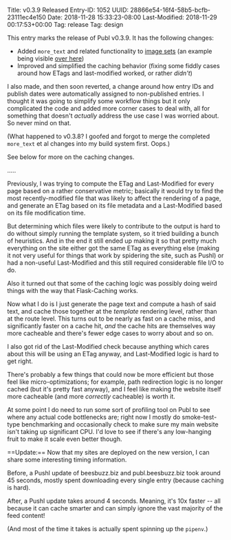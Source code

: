 Title: v0.3.9 Released
Entry-ID: 1052
UUID: 28866e54-16f4-58b5-bcfb-23111ec4e150
Date: 2018-11-28 15:33:23-08:00
Last-Modified: 2018-11-29 00:17:53+00:00
Tag: release
Tag: design

This entry marks the release of Publ v0.3.9. It has the following changes:

* Added `more_text` and related functionality to [image sets](/image-renditions) (an example being visible [over here](/blog/?id=249))
* Improved and simplified the caching behavior (fixing some fiddly cases around how ETags and last-modified worked, or rather *didn't*)

I also made, and then soon reverted, a change around how entry IDs and publish dates were automatically assigned to non-published entries. I thought it was going to simplify some workflow things but it only complicated the code and added more corner cases to deal with, all for something that doesn't *actually* address the use case I was worried about. So never mind on that.

(What happened to v0.3.8? I goofed and forgot to merge the completed `more_text` et al changes into my build system first. Oops.)

See below for more on the caching changes.

.....

Previously, I was trying to compute the ETag and Last-Modified for every page based on a rather conservative metric; basically it would try to find the most recently-modified file that was likely to affect the rendering of a page, and generate an ETag based on its file metadata and a Last-Modified based on its file modification time.

But determining which files were likely to contribute to the output is hard to do without simply running the template system, so it tried building a bunch of heuristics. And in the end it still ended up making it so that pretty much everything on the site either got the same ETag as everything else (making it not very useful for things that work by spidering the site, such as Pushl) or had a non-useful Last-Modified and this still required considerable file I/O to do.

Also it turned out that some of the caching logic was possibly doing weird things with the way that Flask-Caching works.

Now what I do is I just generate the page text and compute a hash of said text, and cache those together at the *template* rendering level, rather than at the route level. This turns out to be nearly as fast on a cache miss, and significantly faster on a cache hit, *and* the cache hits are themselves way more cacheable and there's fewer edge cases to worry about and so on.

I also got rid of the Last-Modified check because anything which cares about this will be using an ETag anyway, and Last-Modified logic is hard to get right.

There's probably a few things that could now be more efficient but those feel like micro-optimizations; for example, path redirection logic is no longer cached (but it's pretty fast anyway), and I feel like making the website itself more cacheable (and more *correctly* cacheable) is worth it.

At some point I do need to run some sort of profiling tool on Publ to see where any actual code bottlenecks are; right now I mostly do smoke-test-type benchmarking and occasionally check to make sure my main website isn't taking up significant CPU. I'd love to see if there's any low-hanging fruit to make it scale even better though.

==Update:== Now that my sites are deployed on the new version, I can share some interesting timing information.

Before, a Pushl update of beesbuzz.biz and publ.beesbuzz.biz took around 45 seconds, mostly spent downloading every single entry (because caching is hard).

After, a Pushl update takes around 4 seconds. Meaning, it's 10x faster -- all because it can cache smarter and can simply ignore the vast majority of the feed content!

(And most of the time it takes is actually spent spinning up the `pipenv`.)
